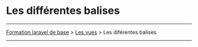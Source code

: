 # Les différentes balises

---

[Formation laravel de base](../../README.md) > [Les vues](../README.md) > Les diférentes balises

---